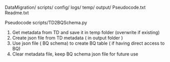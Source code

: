 
DataMigration/
        scripts/
        config/
        logs/
        temp/
        output/
        Pseudocode.txt
        Readme.txt


Pseudocode
scripts/TD2BQSchema.py

1. Get metadata from TD and save it in temp folder (overwrite if existing)
2. Create json file from TD metadata ( in output folder )
3. Use json file ( BQ schema) to create BQ table ( if having direct access to BQ)
4. Clear metadata file, keep BQ schema json file for future use

